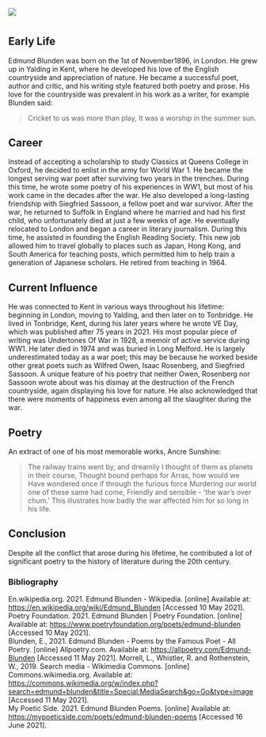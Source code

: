 <a href="https://dev.visual-essays.app"><img src="https://dev-visual-essays.netlify.app/images/ve-button.png"></a>
<param ve-config title="Edmund Blunden" author="xxx" layout="vtl" banner="xxx">

<param ve-entity eid=“Q2051722” aliases=“Yalding”>
<param ve-entity eid=“Q936183” aliases=“Tonbridge”>

#

## Early Life
 Edmund Blunden was born on the 1st of November1896, in London. He grew up in Yalding in Kent, where he developed his love of the English countryside and appreciation of nature. He became a successful poet, author and critic, and his writing style featured both poetry and prose. His love for the countryside was prevalent in his work as a writer, for example Blunden said:
> Cricket to us was more than play, 
> It was a worship in the summer sun.
<param ve-map center=“Q84” zoom=“15”>
<param ve-map center=“Q2051722” zoom=“15”>

## Career
 Instead of accepting a scholarship to study Classics at Queens College in Oxford, he decided to enlist in the army for World War 1. He became the longest serving war poet after surviving two years in the trenches. During this time, he wrote some poetry of his experiences in WW1, but most of his work came in the decades after the war. He also developed a long-lasting friendship with Siegfried Sassoon, a fellow poet and war survivor. 
  After the war, he returned to Suffolk in England where he married and had his first child, who unfortunately died at just a few weeks of age. He eventually relocated to London and began a career in literary journalism. During this time, he assisted in founding the English Reading Society. This new job allowed him to travel globally to places such as Japan, Hong Kong, and South America for teaching posts, which permitted him to help train a generation of Japanese scholars. He retired from teaching in 1964.
<param ve-map center=“Q23111” zoom=“15”>

## Current Influence

 He was connected to Kent in various ways throughout his lifetime: beginning in London, moving to Yalding, and then later on to Tonbridge. 
 He lived in Tonbridge, Kent, during his later years where he wrote VE Day, which was published after 75 years in 2021. His most popular piece of writing was Undertones Of War in 1928, a memoir of active service during WW1. He later died in 1974 and was buried in Long Melford. He is largely underestimated today as a war poet; this may be because he worked beside other great poets such as Wilfred Owen, Isaac Rosenberg, and Siegfried Sassoon. A unique feature of his poetry that neither Owen, Rosenberg nor Sassoon wrote about was his dismay at the destruction of the French countryside, again displaying his love for nature. He also acknowledged that there were moments of happiness even among all the slaughter during the war.
<param ve-map center=“Q936183” zoom=“15”>


## Poetry
 An extract of one of his most memorable works, Ancre Sunshine:
> The railway trains went by, and dreamily
> I thought of them as planets in their course,
> Thought bound perhaps for Arras, how would we
> Have wondered once if through the furious force
> Murdering our world one of these same had come,
> Friendly and sensible - ‘the war’s over chum.’
 This illustrates how badly the war affected him for so long in his life.

## Conclusion
 Despite all the conflict that arose during his lifetime, he contributed a lot of significant poetry to the history of literature during the 20th century. 

### Bibliography

En.wikipedia.org. 2021. Edmund Blunden - Wikipedia. [online] Available at: <https://en.wikipedia.org/wiki/Edmund_Blunden> [Accessed 10 May 2021].    
Poetry Foundation. 2021. Edmund Blunden | Poetry Foundation. [online] Available at: <https://www.poetryfoundation.org/poets/edmund-blunden> [Accessed 10 May 2021].   
Blunden, E., 2021. Edmund Blunden - Poems by the Famous Poet - All Poetry. [online] Allpoetry.com. Available at: <https://allpoetry.com/Edmund-Blunden> [Accessed 11 May 2021].     Morrell, L., Whistler, R. and Rothenstein, W., 2019. Search media - Wikimedia Commons. [online] Commons.wikimedia.org. Available at: <https://commons.wikimedia.org/w/index.php?search=edmund+blunden&title=Special:MediaSearch&go=Go&type=image> [Accessed 11 May 2021].   
My Poetic Side. 2021. Edmund Blunden Poems. [online] Available at: <https://mypoeticside.com/poets/edmund-blunden-poems> [Accessed 16 June 2021].   

